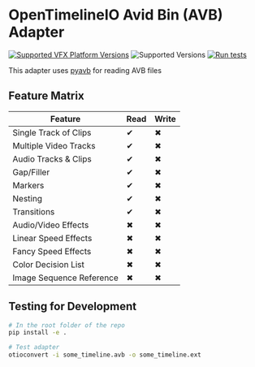 OpenTimelineIO Avid Bin (AVB) Adapter
=====================================

[![Supported VFX Platform Versions](https://img.shields.io/badge/vfx%20platform-2018--2021-lightgrey.svg)](http://www.vfxplatform.com/)
![Supported Versions](https://img.shields.io/badge/python-2.7%2C%203.7%2C%203.8%2C%203.9%2C%203.10-blue)
[![Run tests](https://github.com/markreidvfx/otio-avb-adapter/actions/workflows/ci.yaml/badge.svg)](https://github.com/markreidvfx/otio-avb-adapter/actions/workflows/ci.yaml)

This adapter uses [pyavb](https://github.com/markreidvfx/pyavb) for reading AVB files

Feature Matrix
--------------

| Feature                  | Read  | Write |
| -------                  | ----  | ----- |
| Single Track of Clips    |  ✔   |   ✖   |
| Multiple Video Tracks    |  ✔   |   ✖   |
| Audio Tracks & Clips     |  ✔   |   ✖   |
| Gap/Filler               |  ✔   |   ✖   |
| Markers                  |  ✔   |   ✖   |
| Nesting                  |  ✔   |   ✖   |
| Transitions              |  ✔   |   ✖   |
| Audio/Video Effects      |  ✖   |   ✖   |
| Linear Speed Effects     |  ✖   |   ✖   |
| Fancy Speed Effects      |  ✖   |   ✖   |
| Color Decision List      |  ✖   |   ✖   |
| Image Sequence Reference |  ✖   |   ✖   |



Testing for Development
-----------------------

```bash
# In the root folder of the repo
pip install -e .

# Test adapter
otioconvert -i some_timeline.avb -o some_timeline.ext
```
